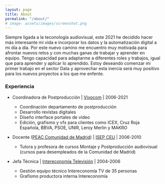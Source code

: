 ```yaml
---
layout: page
title: About
permalink: "/about/"
# image: assets/images/screenshot.png
---
```


Siempre ligada a la teconología audiovisual, este 2021 he decidido hacer más interesante mi vida e incorporar los datos y la automatización digital a mi día a día. Por este nuevo camino me encuentro muy motivada para afrontar nuevos retos y con muchas ganas de trabajar y aprender en equipo. Tengo capacidad para adaptarme a diferentes roles y trabajos, igual que para aprender y aplicar lo aprendido. Estoy deseando comenzar mi primer trabajo en el sector Data y aprovechar esta inercia será muy positivo para los nuevos proyectos a los que me enfente.

### Experiencia

- Coordinadora de Postproducción \| [Vivocom](https://vivocom.eu/) \| 2006-2021
    - Coordinación departamento de postproducción
    - Desarrollo revistas digitales
    - Diseño interface portales de vídeo
    - Edición, grafismo y vfx para clientes como ICEX, Cruz Roja Española, BBVA, PSOE, UNIR, Leroy Merlin y MAKRO


- Docente ([PEAC Comunidad de Madrid](https://www.comunidad.madrid/servicios/empleo/acreditacion-competencias-profesionales)) \| [ISEP CEU](https://www.isepceu.es/) \| 2006-2010
    - Tutora y profesora de cursos Montaje y Postproducción audiovisual (cursos para desempleados de la Comunidad de Madrid)


- Jefa Técnica \| [Intereconomía Televisión](https://eltorotv.com/) \| 2004-2006
    - Gestión equipo técnico Intereconomía TV de 35 personas
    - Grafismo productora interna Intereconomía



